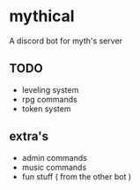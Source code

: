 # mythical
A discord bot for myth's server

## TODO
  - leveling system
  - rpg commands
  - token system
  
## extra's
  - admin commands
  - music commands
  - fun stuff ( from the other bot )
